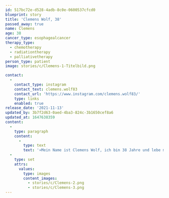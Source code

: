 ```yaml
---
id: 517bc72e-d528-4adb-8c0e-0600537cfcd0
blueprint: story
title: 'Clemens Wolf, 38'
passed_away: true
name: Clemens
age: 38
cancer_type: esophagealcancer
therapy_type:
  - chemotherapy
  - radiationtherapy
  - palliativetherapy
person_type: patient
image: stories/c/Clemens-1-Titelbild.png

contact:
  -
    contact_type: instagram
    contact_text: clemens.wolf83
    contact_url: 'https://www.instagram.com/clemens.wolf83/'
    type: links
    enabled: true
release_date: '2021-11-13'
updated_by: 3b7f2d63-0aed-4ba3-824c-3b1650cef8a6
updated_at: 1647638359
content:
  -
    type: paragraph
    content:
      -
        type: text
        text: '»Mein Name ist Clemens Wolf, ich bin 38 Jahre und lebe mit meiner Frau und unserem 3-jährigen Sohn in Bielefeld. Im Juli 2020 habe ich die Diagnose ›Ösophagus-Adenokarzinom mit Metastasen in der Leber‹ erhalten. Zu meinen bisherigen Behandlungen zählen über 20 Chemotherapien, 26 Bestrahlungen, eine abgebrochene Operation sowie eine versuchte SIRT. Der Krebs wächst weiter und bisher wurde leider noch keine optimale Behandlung gefunden. Ich bin als unheilbar und damit als Palliativ-Patient eingestuft. Eine Zwerchfellhernie, die ich als Baby hatte, ist ausschlaggebend für meine Krankheit und Diagnose. Trotzdessen genieße ich jeden Tag und nehme nun alles viel bewusster auf. Ich glaube weiterhin an das Positive und auf eine Möglichkeit, dass mein Blatt sich wenden wird. Schenke jeden Tag ein neues Lächeln und versuche jeden Tag positiv zu starten.«'
  -
    type: set
    attrs:
      values:
        type: images
        content_images:
          - stories/c/Clemens-2.png
          - stories/c/Clemens-3.png
---
```

